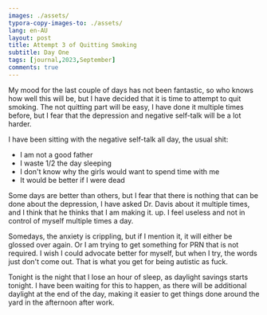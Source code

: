 ```yaml
---
images: ./assets/
typora-copy-images-to: ./assets/
lang: en-AU
layout: post
title: Attempt 3 of Quitting Smoking
subtitle: Day One
tags: [journal,2023,September]
comments: true
---
```


My mood for the last couple of days has not been fantastic, so who knows how well this will be, but I have decided that it is time to attempt to quit smoking. The not quitting part will be easy, I have done it multiple times before, but I fear that the depression and negative self-talk will be a lot harder.

I have been sitting with the negative self-talk all day, the usual shit:

* I am not a good father
* I waste 1/2 the day sleeping
* I don't know why the girls would want to spend time with me
* It would be better if I were dead

Some days are better than others, but I fear that there is nothing that can be done about the depression, I have asked Dr. Davis about it multiple times, and I think that he thinks that I am making it. up. I feel useless and not in control of myself multiple times a day.

Somedays, the anxiety is crippling, but if I mention it, it will either be glossed over again. Or I am trying to get something for PRN that is not required. I wish I could advocate better for myself,  but when I try, the words just don't come out. That is what you get for being autistic as fuck.

Tonight is the night that I lose an hour of sleep, as daylight savings starts tonight. I have been waiting for this to happen, as there will be additional daylight at the end of the day, making it easier to get things done around the yard in the afternoon after work.
